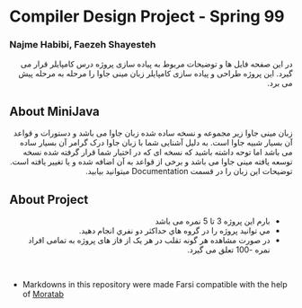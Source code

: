 # Compiler Design Project - Spring 99
### Najme Habibi, Faezeh Shayesteh

<p dir="rtl">
در این صفحه فایل ها و توضیحات مربوط به پیاده سازی  پروژه درس کامپایلر قرار می گیرد.
این پروژه طراحی و پیاده سازی کامپایلر زبان مینی جاوا را مرحله به مرحله پیش می برد.
<p>

## About MiniJava
<p dir="rtl">
زبان مینی جاوا زیر مجموعه و نسخه ساده شده زبان جاوا می باشد و دستورات و قواعد آن بسیار شبیه جاوا است. به دلیل آشنایی شما با زبان جاوا درک گرامر آن بسیار ساده می باشد اما توحه داشته باشید که نسخه ای که در اختیار شما قرار گرفته شده نسخه توسعه یافته مینی جاوا می باشد و برخی از قواعد به آن اضافه شده و یا تغییر یافته 
 است. توضیحات این زبان را در قسمت Documentation  میتوانید بیابید.  
<p>

## About Project

<ul dir="rtl">
<li>بارم این پروژه 3 تا 5 نمره می باشد</li>

<li>مي توانيد پروژه را در گروه هاي حداكثر دو نفري انجام دهيد.</li>
<li>در صورت مشاهده هر گونه تقلب در هر یک از فاز های پروژه به تمامی افراد نمره -100 تعلق می گیرد.</li>
</ul>

<br>

 - Markdowns in this repository were made Farsi compatible with the help of [Moratab](https://github.com/sobhe/moratab)